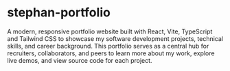# stephan-portfolio
A modern, responsive portfolio website built with React, Vite, TypeScript and Tailwind CSS to showcase my software development projects, technical skills, and career background. This portfolio serves as a central hub for recruiters, collaborators, and peers to learn more about my work, explore live demos, and view source code for each project.
